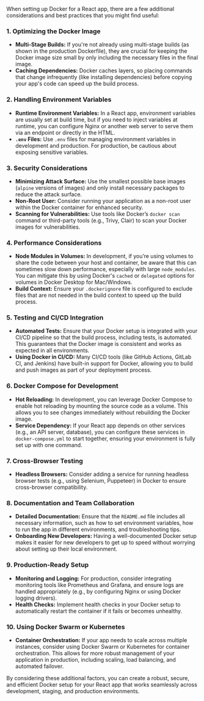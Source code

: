 When setting up Docker for a React app, there are a few additional considerations and best practices that you might find useful:

### 1. **Optimizing the Docker Image**
   - **Multi-Stage Builds:** If you're not already using multi-stage builds (as shown in the production Dockerfile), they are crucial for keeping the Docker image size small by only including the necessary files in the final image.
   - **Caching Dependencies:** Docker caches layers, so placing commands that change infrequently (like installing dependencies) before copying your app's code can speed up the build process.

### 2. **Handling Environment Variables**
   - **Runtime Environment Variables:** In a React app, environment variables are usually set at build time, but if you need to inject variables at runtime, you can configure Nginx or another web server to serve them via an endpoint or directly in the HTML.
   - **`.env` Files:** Use `.env` files for managing environment variables in development and production. For production, be cautious about exposing sensitive variables.

### 3. **Security Considerations**
   - **Minimizing Attack Surface:** Use the smallest possible base images (`alpine` versions of images) and only install necessary packages to reduce the attack surface.
   - **Non-Root User:** Consider running your application as a non-root user within the Docker container for enhanced security.
   - **Scanning for Vulnerabilities:** Use tools like Docker’s `docker scan` command or third-party tools (e.g., Trivy, Clair) to scan your Docker images for vulnerabilities.

### 4. **Performance Considerations**
   - **Node Modules in Volumes:** In development, if you’re using volumes to share the code between your host and container, be aware that this can sometimes slow down performance, especially with large `node_modules`. You can mitigate this by using Docker's `cached` or `delegated` options for volumes in Docker Desktop for Mac/Windows.
   - **Build Context:** Ensure your `.dockerignore` file is configured to exclude files that are not needed in the build context to speed up the build process.

### 5. **Testing and CI/CD Integration**
   - **Automated Tests:** Ensure that your Docker setup is integrated with your CI/CD pipeline so that the build process, including tests, is automated. This guarantees that the Docker image is consistent and works as expected in all environments.
   - **Using Docker in CI/CD:** Many CI/CD tools (like GitHub Actions, GitLab CI, and Jenkins) have built-in support for Docker, allowing you to build and push images as part of your deployment process.

### 6. **Docker Compose for Development**
   - **Hot Reloading:** In development, you can leverage Docker Compose to enable hot reloading by mounting the source code as a volume. This allows you to see changes immediately without rebuilding the Docker image.
   - **Service Dependency:** If your React app depends on other services (e.g., an API server, database), you can configure these services in `docker-compose.yml` to start together, ensuring your environment is fully set up with one command.

### 7. **Cross-Browser Testing**
   - **Headless Browsers:** Consider adding a service for running headless browser tests (e.g., using Selenium, Puppeteer) in Docker to ensure cross-browser compatibility.

### 8. **Documentation and Team Collaboration**
   - **Detailed Documentation:** Ensure that the `README.md` file includes all necessary information, such as how to set environment variables, how to run the app in different environments, and troubleshooting tips.
   - **Onboarding New Developers:** Having a well-documented Docker setup makes it easier for new developers to get up to speed without worrying about setting up their local environment.

### 9. **Production-Ready Setup**
   - **Monitoring and Logging:** For production, consider integrating monitoring tools like Prometheus and Grafana, and ensure logs are handled appropriately (e.g., by configuring Nginx or using Docker logging drivers).
   - **Health Checks:** Implement health checks in your Docker setup to automatically restart the container if it fails or becomes unhealthy.

### 10. **Using Docker Swarm or Kubernetes**
   - **Container Orchestration:** If your app needs to scale across multiple instances, consider using Docker Swarm or Kubernetes for container orchestration. This allows for more robust management of your application in production, including scaling, load balancing, and automated failover.

By considering these additional factors, you can create a robust, secure, and efficient Docker setup for your React app that works seamlessly across development, staging, and production environments.